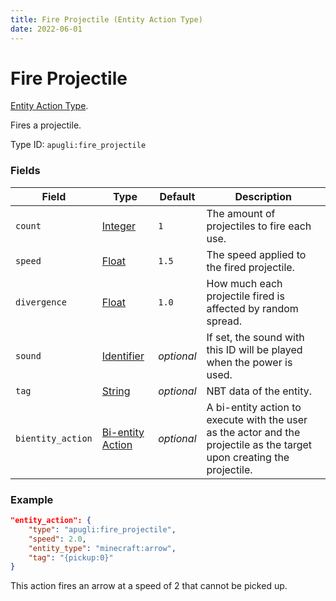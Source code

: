 ```yaml
---
title: Fire Projectile (Entity Action Type)
date: 2022-06-01
---
```


# Fire Projectile

[Entity Action Type](../entity_action_types.md).

Fires a projectile.

Type ID: `apugli:fire_projectile`

### Fields

Field | Type | Default | Description
------|------|---------|-------------
`count` | [Integer](https://origins.readthedocs.io/en/latest/types/data_types/integer/) | `1 `| The amount of projectiles to fire each use.
`speed` | [Float](https://origins.readthedocs.io/en/latest/types/data_types/float/) | `1.5` | The speed applied to the fired projectile.
`divergence` | [Float](https://origins.readthedocs.io/en/latest/types/data_types/float/) | `1.0` | How much each projectile fired is affected by random spread.
`sound` | [Identifier](https://origins.readthedocs.io/en/latest/types/data_types/identifier/) | *optional* | If set, the sound with this ID will be played when the power is used.
`tag` | [String](https://origins.readthedocs.io/en/latest/types/data_types/string/) | *optional* | NBT data of the entity.
`bientity_action` | [Bi-entity Action](../bientity_action_types.md) | *optional* | A bi-entity action to execute with the user as the actor and the projectile as the target upon creating the projectile.


### Example
```json
"entity_action": {
    "type": "apugli:fire_projectile",
    "speed": 2.0,
    "entity_type": "minecraft:arrow",
    "tag": "{pickup:0}"
}
```
This action fires an arrow at a speed of 2 that cannot be picked up. 